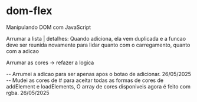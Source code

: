 # dom-flex
Manipulando DOM com JavaScript

Arrumar a lista | detalhes: Quando adiciona, ela vem duplicada e a funcao deve ser reunida novamente
para lidar quanto com o carregamento, quanto com a adicao

Arrumar as cores -> refazer a logica

-- Arrumei a adicao para ser apenas apos o botao de adicionar. 26/05/2025
-- Mudei as cores de # para aceitar todas as formas de cores de addElement e loadElements, O array de
cores disponiveis agora é feito com rgba. 26/05/2025
